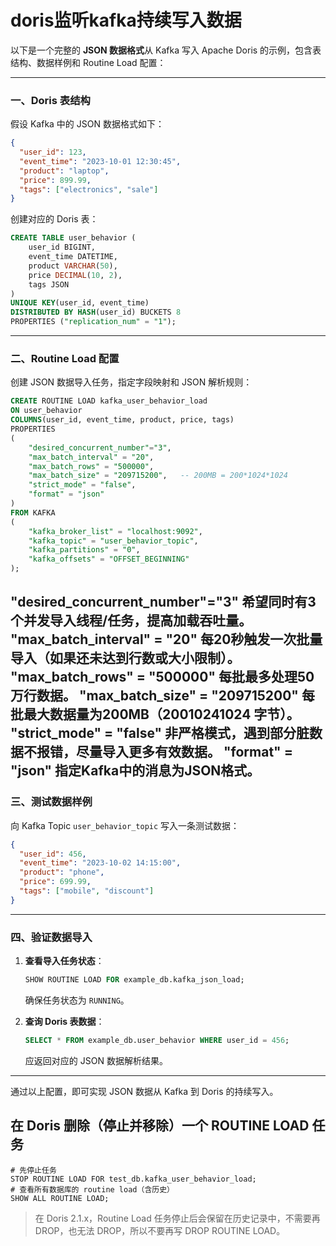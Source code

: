 # doris监听kafka持续写入数据

以下是一个完整的 **JSON 数据格式**从 Kafka 写入 Apache Doris 的示例，包含表结构、数据样例和 Routine Load 配置：

---

### 一、Doris 表结构
假设 Kafka 中的 JSON 数据格式如下：
```json
{
  "user_id": 123,
  "event_time": "2023-10-01 12:30:45",
  "product": "laptop",
  "price": 899.99,
  "tags": ["electronics", "sale"]
}
```

创建对应的 Doris 表：
```sql
CREATE TABLE user_behavior (
    user_id BIGINT,
    event_time DATETIME,
    product VARCHAR(50),
    price DECIMAL(10, 2),
    tags JSON
)
UNIQUE KEY(user_id, event_time)
DISTRIBUTED BY HASH(user_id) BUCKETS 8
PROPERTIES ("replication_num" = "1");

```

---

### 二、Routine Load 配置
创建 JSON 数据导入任务，指定字段映射和 JSON 解析规则：
```sql
CREATE ROUTINE LOAD kafka_user_behavior_load
ON user_behavior
COLUMNS(user_id, event_time, product, price, tags)
PROPERTIES
(
    "desired_concurrent_number"="3",
    "max_batch_interval" = "20",
    "max_batch_rows" = "500000",
    "max_batch_size" = "209715200",   -- 200MB = 200*1024*1024
    "strict_mode" = "false",
    "format" = "json"
)
FROM KAFKA
(
    "kafka_broker_list" = "localhost:9092",
    "kafka_topic" = "user_behavior_topic",
    "kafka_partitions" = "0",
    "kafka_offsets" = "OFFSET_BEGINNING"
);


```
"desired_concurrent_number"="3"
希望同时有3个并发导入线程/任务，提高加载吞吐量。
"max_batch_interval" = "20"
每20秒触发一次批量导入（如果还未达到行数或大小限制）。
"max_batch_rows" = "500000"
每批最多处理50万行数据。
"max_batch_size" = "209715200"
每批最大数据量为200MB（20010241024 字节）。
"strict_mode" = "false"
非严格模式，遇到部分脏数据不报错，尽量导入更多有效数据。
"format" = "json"
指定Kafka中的消息为JSON格式。
---

### 三、测试数据样例
向 Kafka Topic `user_behavior_topic` 写入一条测试数据：
```json
{
  "user_id": 456,
  "event_time": "2023-10-02 14:15:00",
  "product": "phone",
  "price": 699.99,
  "tags": ["mobile", "discount"]
}
```

---

### 四、验证数据导入
1. **查看导入任务状态**：
   ```sql
   SHOW ROUTINE LOAD FOR example_db.kafka_json_load;
   ```
   确保任务状态为 `RUNNING`。

2. **查询 Doris 表数据**：
   ```sql
   SELECT * FROM example_db.user_behavior WHERE user_id = 456;
   ```
   应返回对应的 JSON 数据解析结果。

---

通过以上配置，即可实现 JSON 数据从 Kafka 到 Doris 的持续写入。


## 在 Doris 删除（停止并移除）一个 ROUTINE LOAD 任务
```
# 先停止任务
STOP ROUTINE LOAD FOR test_db.kafka_user_behavior_load;
# 查看所有数据库的 routine load（含历史）
SHOW ALL ROUTINE LOAD;

```
> 在 Doris 2.1.x，Routine Load 任务停止后会保留在历史记录中，不需要再 DROP，也无法 DROP，所以不要再写 DROP ROUTINE LOAD。


